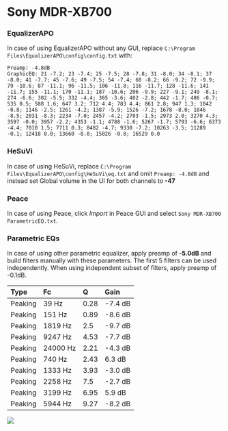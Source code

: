 # Sony MDR-XB700

### EqualizerAPO
In case of using EqualizerAPO without any GUI, replace `C:\Program Files\EqualizerAPO\config\config.txt`
with:
```
Preamp: -4.8dB
GraphicEQ: 21 -7.2; 23 -7.4; 25 -7.5; 28 -7.8; 31 -8.0; 34 -8.1; 37 -8.0; 41 -7.7; 45 -7.6; 49 -7.5; 54 -7.4; 60 -8.2; 66 -9.2; 72 -9.9; 79 -10.6; 87 -11.1; 96 -11.5; 106 -11.8; 116 -11.7; 128 -11.6; 141 -11.7; 155 -11.1; 170 -11.1; 187 -10.6; 206 -9.9; 227 -9.1; 249 -8.1; 274 -6.6; 302 -5.5; 332 -4.4; 365 -3.6; 402 -2.8; 442 -1.7; 486 -0.7; 535 0.5; 588 1.6; 647 3.2; 712 4.4; 783 4.4; 861 2.8; 947 1.3; 1042 -0.8; 1146 -2.5; 1261 -4.2; 1387 -5.9; 1526 -7.2; 1678 -8.0; 1846 -8.5; 2031 -8.3; 2234 -7.0; 2457 -4.2; 2703 -1.5; 2973 2.0; 3270 4.3; 3597 -0.0; 3957 -2.2; 4353 -1.1; 4788 -1.6; 5267 -1.7; 5793 -6.6; 6373 -4.4; 7010 1.5; 7711 0.3; 8482 -4.7; 9330 -7.2; 10263 -3.5; 11289 -0.1; 12418 0.0; 13660 -0.0; 15026 -0.8; 16529 0.0
```

### HeSuVi
In case of using HeSuVi, replace `C:\Program Files\EqualizerAPO\config\HeSuVi\eq.txt` and omit `Preamp:
-4.8dB` and instead set Global volume in the UI for both channels to **-47**

### Peace
In case of using Peace, click *Import* in Peace GUI and select `Sony MDR-XB700 ParametricEQ.txt`.

### Parametric EQs
In case of using other parametric equalizer, apply preamp of **-5.0dB** and build filters manually
with these parameters. The first 5 filters can be used independently.
When using independent subset of filters, apply preamp of -0.1dB.

| Type    | Fc       |    Q | Gain    |
|:--------|:---------|:-----|:--------|
| Peaking | 39 Hz    | 0.28 | -7.4 dB |
| Peaking | 151 Hz   | 0.89 | -8.6 dB |
| Peaking | 1819 Hz  | 2.5  | -9.7 dB |
| Peaking | 9247 Hz  | 4.53 | -7.7 dB |
| Peaking | 24000 Hz | 2.21 | -4.3 dB |
| Peaking | 740 Hz   | 2.43 | 6.3 dB  |
| Peaking | 1333 Hz  | 3.93 | -3.0 dB |
| Peaking | 2258 Hz  | 7.5  | -2.7 dB |
| Peaking | 3199 Hz  | 6.95 | 5.9 dB  |
| Peaking | 5944 Hz  | 9.27 | -8.2 dB |

![](https://raw.githubusercontent.com/jaakkopasanen/AutoEq/master/results/innerfidelity/sbaf-serious/Sony%20MDR-XB700/Sony%20MDR-XB700.png)